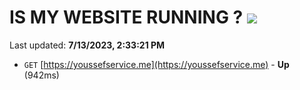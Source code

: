 # IS MY WEBSITE RUNNING ? [![](https://img.shields.io/static/v1?label=Sponsor&message=%E2%9D%A4&logo=GitHub&color=%23fe8e86)](https://github.com/sponsors/<username>)

Last updated: **7/13/2023, 2:33:21 PM**

- `GET` [https://youssefservice.me](https://youssefservice.me) - **Up** (942ms)
